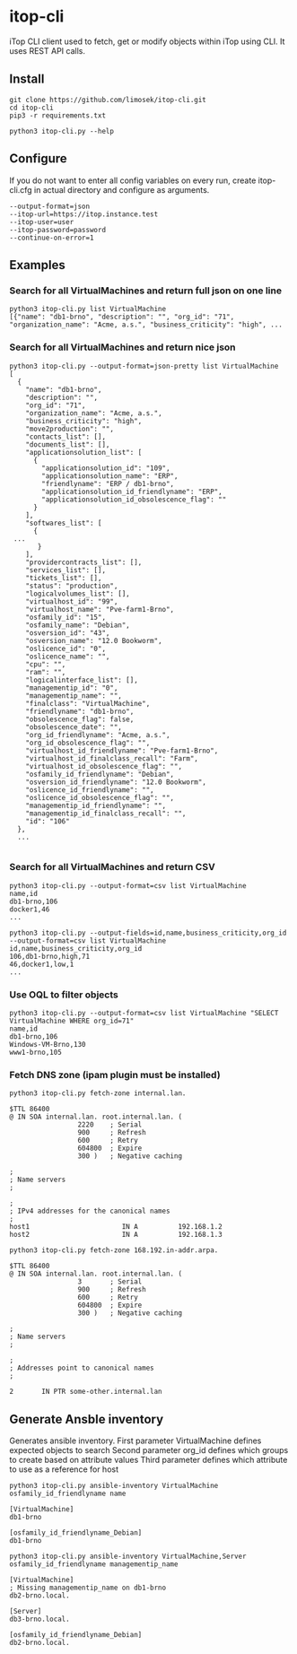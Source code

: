 # itop-cli
iTop CLI client used to fetch, get or modify objects within iTop using CLI.
It uses REST API calls.

## Install
```
git clone https://github.com/limosek/itop-cli.git
cd itop-cli
pip3 -r requirements.txt

python3 itop-cli.py --help
```

## Configure

If you do not want to enter all config variables on every run,
create itop-cli.cfg in actual directory and configure as arguments.
```
--output-format=json
--itop-url=https://itop.instance.test
--itop-user=user
--itop-password=password
--continue-on-error=1

```

## Examples

### Search for all VirtualMachines and return full json on one line
```
python3 itop-cli.py list VirtualMachine
[{"name": "db1-brno", "description": "", "org_id": "71", "organization_name": "Acme, a.s.", "business_criticity": "high", ...
```

### Search for all VirtualMachines and return nice json
```
python3 itop-cli.py --output-format=json-pretty list VirtualMachine
[
  {
    "name": "db1-brno",
    "description": "",
    "org_id": "71",
    "organization_name": "Acme, a.s.",
    "business_criticity": "high",
    "move2production": "",
    "contacts_list": [],
    "documents_list": [],
    "applicationsolution_list": [
      {
        "applicationsolution_id": "109",
        "applicationsolution_name": "ERP",
        "friendlyname": "ERP / db1-brno",
        "applicationsolution_id_friendlyname": "ERP",
        "applicationsolution_id_obsolescence_flag": ""
      }
    ],
    "softwares_list": [
      {
 ...
       }
    ],
    "providercontracts_list": [],
    "services_list": [],
    "tickets_list": [],
    "status": "production",
    "logicalvolumes_list": [],
    "virtualhost_id": "99",
    "virtualhost_name": "Pve-farm1-Brno",
    "osfamily_id": "15",
    "osfamily_name": "Debian",
    "osversion_id": "43",
    "osversion_name": "12.0 Bookworm",
    "oslicence_id": "0",
    "oslicence_name": "",
    "cpu": "",
    "ram": "",
    "logicalinterface_list": [],
    "managementip_id": "0",
    "managementip_name": "",
    "finalclass": "VirtualMachine",
    "friendlyname": "db1-brno",
    "obsolescence_flag": false,
    "obsolescence_date": "",
    "org_id_friendlyname": "Acme, a.s.",
    "org_id_obsolescence_flag": "",
    "virtualhost_id_friendlyname": "Pve-farm1-Brno",
    "virtualhost_id_finalclass_recall": "Farm",
    "virtualhost_id_obsolescence_flag": "",
    "osfamily_id_friendlyname": "Debian",
    "osversion_id_friendlyname": "12.0 Bookworm",
    "oslicence_id_friendlyname": "",
    "oslicence_id_obsolescence_flag": "",
    "managementip_id_friendlyname": "",
    "managementip_id_finalclass_recall": "",
    "id": "106"
  },
  ...
  
```

### Search for all VirtualMachines and return CSV
```
python3 itop-cli.py --output-format=csv list VirtualMachine
name,id
db1-brno,106
docker1,46
...
```

```
python3 itop-cli.py --output-fields=id,name,business_criticity,org_id --output-format=csv list VirtualMachine
id,name,business_criticity,org_id
106,db1-brno,high,71
46,docker1,low,1
...
```

### Use OQL to filter objects
```
python3 itop-cli.py --output-format=csv list VirtualMachine "SELECT VirtualMachine WHERE org_id=71"
name,id
db1-brno,106
Windows-VM-Brno,130
www1-brno,105

```

### Fetch DNS zone (ipam plugin must be installed)
```
python3 itop-cli.py fetch-zone internal.lan.

$TTL 86400
@ IN SOA internal.lan. root.internal.lan. (
                 2220    ; Serial
                 900     ; Refresh
                 600     ; Retry
                 604800  ; Expire
                 300 )   ; Negative caching

;
; Name servers
;

;
; IPv4 addresses for the canonical names
;
host1                       IN A          192.168.1.2
host2                       IN A          192.168.1.3

```

```
python3 itop-cli.py fetch-zone 168.192.in-addr.arpa.

$TTL 86400
@ IN SOA internal.lan. root.internal.lan. (
                 3       ; Serial
                 900     ; Refresh
                 600     ; Retry
                 604800  ; Expire
                 300 )   ; Negative caching

;
; Name servers
;

;
; Addresses point to canonical names
;

2       IN PTR some-other.internal.lan
```

## Generate Ansble inventory
Generates ansible inventory.
First parameter VirtualMachine defines expected objects to search
Second parameter org_id defines which groups to create based on attribute values
Third parameter defines which attribute to use as a reference for host
```
python3 itop-cli.py ansible-inventory VirtualMachine osfamily_id_friendlyname name

[VirtualMachine]
db1-brno

[osfamily_id_friendlyname_Debian]
db1-brno
```

```
python3 itop-cli.py ansible-inventory VirtualMachine,Server osfamily_id_friendlyname managementip_name

[VirtualMachine]
; Missing managementip_name on db1-brno
db2-brno.local.

[Server]
db3-brno.local.

[osfamily_id_friendlyname_Debian]
db2-brno.local.

```

